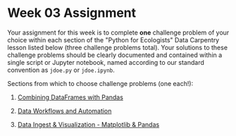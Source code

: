 Week 03 Assignment
==================

Your assignment for this week is to complete **one** challenge problem of your
choice within each section of the "Python for Ecologists" Data Carpentry lesson
listed below (three challenge problems total).  Your solutions to these
challenge problems should be clearly documented and contained within a single
script or Jupyter notebook, named according to our standard convention as
`jdoe.py` or `jdoe.ipynb`.  

Sections from which to choose challenge problems (one each!): 

1. [Combining DataFrames with
Pandas](http://datacarpentry.org/python-ecology-lesson/05-merging-data/index.html)

2.  [Data Workflows and
Automation](http://datacarpentry.org/python-ecology-lesson/06-loops-and-functions/index.html)

3. [Data Ingest & Visualization - Matplotlib &
Pandas](http://datacarpentry.org/python-ecology-lesson/08-putting-it-all-together/index.html)



